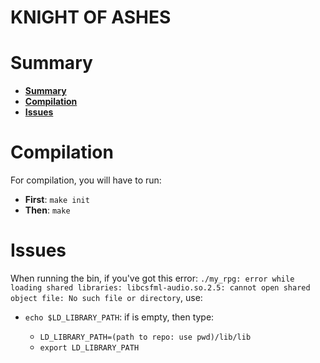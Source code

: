 # KNIGHT OF ASHES

# Summary

* **[Summary](#summary)**
* **[Compilation](#compilation)**
* **[Issues](#issues)**

# Compilation

For compilation, you will have to run:

* **First**: `make init`
* **Then**: `make`

# Issues

When running the bin, if you've got this error: `./my_rpg: error while loading shared libraries: libcsfml-audio.so.2.5: cannot open shared object file: No such file or directory`, use:

* `echo $LD_LIBRARY_PATH`: if is empty, then type:

    * `LD_LIBRARY_PATH=(path to repo: use pwd)/lib/lib`
    * `export LD_LIBRARY_PATH`
